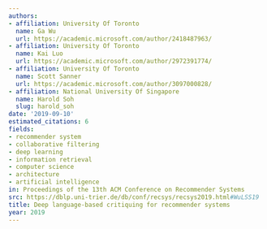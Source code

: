 ```yaml
---
authors:
- affiliation: University Of Toronto
  name: Ga Wu
  url: https://academic.microsoft.com/author/2418487963/
- affiliation: University Of Toronto
  name: Kai Luo
  url: https://academic.microsoft.com/author/2972391774/
- affiliation: University Of Toronto
  name: Scott Sanner
  url: https://academic.microsoft.com/author/3097000828/
- affiliation: National University Of Singapore
  name: Harold Soh
  slug: harold_soh
date: '2019-09-10'
estimated_citations: 6
fields:
- recommender system
- collaborative filtering
- deep learning
- information retrieval
- computer science
- architecture
- artificial intelligence
in: Proceedings of the 13th ACM Conference on Recommender Systems
src: https://dblp.uni-trier.de/db/conf/recsys/recsys2019.html#WuLSS19
title: Deep language-based critiquing for recommender systems
year: 2019
---
```

